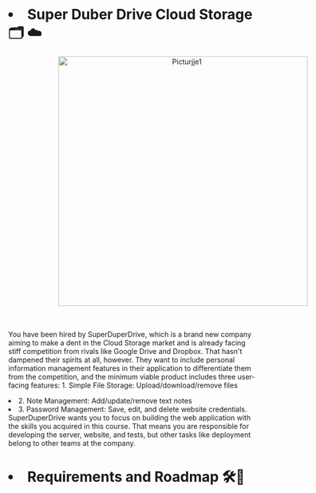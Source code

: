 
<p align="center">
<img src="./dash.svg" alt="" /> </p>
<h1> <li> Super Duber Drive Cloud Storage 🗂️ ☁️</li> </h1>
 <p align="center">
<img width="500" alt="Picturjje1" src="https://user-images.githubusercontent.com/90301688/198152161-b8884d21-7ef6-4de6-9d76-7ee476454e27.png" style="margin-left: 100px;">
 <br> <br> <br>  

<p>
 You have been hired by SuperDuperDrive, which is a brand new company aiming to make a dent in the Cloud Storage market and is already facing stiff competition from rivals like Google Drive and Dropbox. That hasn't dampened their spirits at all, however. They want to include personal information management features in their application to differentiate them from the competition, and the minimum viable product includes three user-facing features:  1. Simple File Storage: Upload/download/remove files
  <li> 2. Note Management: Add/update/remove text notes </li>
  <li> 3. Password Management: Save, edit, and delete website credentials.</li>
  SuperDuperDrive wants you to focus on building the web application with the skills you acquired in this course. That means you are responsible for developing the server, website, and tests, but other tasks like deployment belong to other teams at the company.
   </p>
   
<p align="center">
<h1> <li> Requirements and Roadmap 🛠️🔭</li> </h1>


</p>
